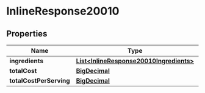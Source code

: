 

# InlineResponse20010

## Properties

Name | Type | Description | Notes
------------ | ------------- | ------------- | -------------
**ingredients** | [**List&lt;InlineResponse20010Ingredients&gt;**](InlineResponse20010Ingredients.md) |  | 
**totalCost** | [**BigDecimal**](BigDecimal.md) |  | 
**totalCostPerServing** | [**BigDecimal**](BigDecimal.md) |  | 



